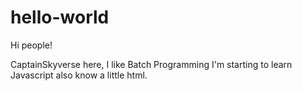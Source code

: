 hello-world
===========

Hi people!

CaptainSkyverse here, I like Batch Programming I'm starting to learn Javascript also know a little html.
